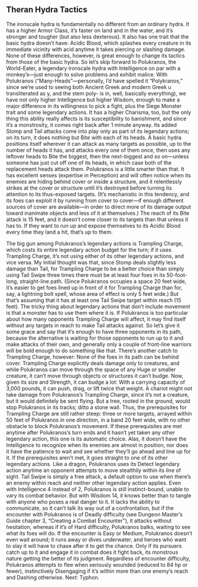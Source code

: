 ## Theran Hydra Tactics


The ironscale hydra is fundamentally no different from an ordinary hydra. It has a higher Armor Class, it’s faster on land and in the water, and it’s stronger and tougher (but also less dexterous). It also has one trait that the basic hydra doesn’t have: Acidic Blood, which splashes every creature in its immediate vicinity with acid anytime it takes piercing or slashing damage. None of these differences, however, is great enough to change its tactics from those of the basic hydra. So let’s skip forward to Polukranos, the World-Eater, a legendary ironscale hydra with Intelligence on par with a monkey’s—just enough to solve problems and exhibit malice.
With Polukranos (“Many-Heads”—personally, I’d have spelled it “Polykranos,” since we’re used to seeing both Ancient Greek and modern Greek υ transliterated as y, and the stem poly- is in, well, basically everything), we have not only higher Intelligence but higher Wisdom, enough to make a major difference in its willingness to pick a fight, plus the Siege Monster trait and some legendary actions. It has a higher Charisma, too, but the only thing this ability really affects is its susceptibility to banishment, and since it’s a monstrosity, it comes right back after 1 minute anyway. Its added Stomp and Tail attacks come into play only as part of its legendary actions; on its turn, it does nothing but Bite with each of its heads.
A basic hydra positions itself wherever it can attack as many targets as possible, up to the number of heads it has, and attacks every one of them once, then uses any leftover heads to Bite the biggest, then the next-biggest and so on—unless someone has just cut off one of its heads, in which case both of the replacement heads attack them. Polukranos is a little smarter than that. It has excellent senses (expertise in Perception) and will often notice when its enemies are hiding behind cover or inside a structure, and it relentlessly strikes at the cover or structure until it’s destroyed before turning its attention to its thus-exposed targets. (It’s mechanistic in this tendency, and its foes can exploit it by running from cover to cover—if enough different sources of cover are available—in order to direct more of its damage output toward inanimate objects and less of it at themselves.) The reach of its Bite attack is 15 feet, and it doesn’t come closer to its targets than that unless it has to. If they want to run up and expose themselves to its Acidic Blood every time they land a hit, that’s up to them.

The big gun among Polukranos’s legendary actions is Trampling Charge, which costs its entire legendary action budget for the turn; if it uses Trampling Charge, it’s not using either of its other legendary actions, and vice versa. My initial thought was that, since Stomp deals slightly less damage than Tail, for Trampling Charge to be a better choice than simply using Tail Swipe three times there must be at least four foes in its 50-foot-long, straight-line path. (Since Polukranos occupies a space 20 feet wide, it’s easier to get foes lined up in front of it for Trampling Charge than for, say, a lightning bolt spell, whose area of effect is only 5 feet wide.)
But that’s assuming that it has at least one Tail Swipe target within reach (15 feet). The tricky thing about legendary actions that don’t include movement is that a monster has to use them where it is. If Polukranos is too particular about how many opponents Trampling Charge will affect, it may find itself without any targets in reach to make Tail attacks against. So let’s give it some grace and say that it’s enough to have three opponents in its path, because the alternative is waiting for those opponents to run up to it and make attacks of their own, and generally only a couple of front-line warriors will be bold enough to do something like that.
There’s another catch to Trampling Charge, however: None of the foes in its path can be behind cover. Trampling Charge explicitly deals damage only to creatures, and while Polukranos can move through the space of any Huge or smaller creature, it can’t move through objects or structures it can’t budge. Now, given its size and Strength, it can budge a lot: With a carrying capacity of 3,000 pounds, it can push, drag, or lift twice that weight. A chariot might not take damage from Polukranos’s Trampling Charge, since it’s not a creature, but it would definitely be sent flying. But a tree, rooted in the ground, would stop Polukranos in its tracks; ditto a stone wall.
Thus, the prerequisites for Trampling Charge are still rather steep: three or more targets, arrayed within 50 feet of Polukranos in one direction, in a band 20 feet wide, with no other obstacle to block Polukranos’s movement. If these prerequisites are met anytime after Polukranos’s turn ends and it hasn’t yet taken any other legendary action, this one is its automatic choice. Alas, it doesn’t have the Intelligence to recognize when its enemies are almost in position, nor does it have the patience to wait and see whether they’ll go ahead and line up for it. If the prerequisites aren’t met, it goes straight to one of its other legendary actions.
Like a dragon, Polukranos uses its Detect legendary action anytime an opponent attempts to move stealthily within its line of sight. Tail Swipe is simply a free attack, a default option to use when there’s an enemy within reach and neither other legendary action applies.
Even with Intelligence 4 instead of 2, Polukranos is still instinct-bound, unable to vary its combat behavior. But with Wisdom 14, it knows better than to tangle with anyone who poses a real danger to it. It lacks the ability to communicate, so it can’t talk its way out of a confrontation, but if the encounter with Polukranos is of Deadly difficulty (see Dungeon Master’s Guide chapter 3, “Creating a Combat Encounter”), it attacks without hesitation, whereas if it’s of Hard difficulty, Polukranos balks, waiting to see what its foes will do. If the encounter is Easy or Medium, Polukranos doesn’t even wait around; it runs away or dives underwater, and heroes who want to slay it will have to chase after it to get the chance. Only if its pursuers catch up to it and engage it in combat does it fight back, its monstrous nature getting the better of its judgment.
Regardless of encounter difficulty, Polukranos attempts to flee when seriously wounded (reduced to 84 hp or fewer), instinctively Disengaging if it’s within more than one enemy’s reach and Dashing otherwise.
Next: Typhon.
